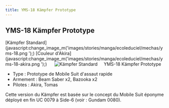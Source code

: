 ```yaml
---
title: YMS-18 Kämpfer Prototype
---
```


YMS-18 Kämpfer Prototype
------------------------

[Kämpfer Standard](javascript:change_image_m('images/stories/manga/ecoleduciel/mechas/yms-18.png
');) [Couleur d'Akira](javascript:change_image_m('images/stories/manga/ecoleduciel/mechas/yms-18-akira.png
');)      ![
Kämpfer Standard](/images/stories/manga/ecoleduciel/mechas/yms-18.png
)    
YMS-18 Kämpfer Prototype


* Type : Prototype de Mobile Suit d'assaut rapide
* Armement : Beam Saber x2, Bazooka x2
* Pilotes : Akira, Tomas


Cette version du Kämpfer est basée sur le concept du Mobile Suit éponyme déployé en fin UC 0079 à Side-6 (voir : Gundam 0080).


